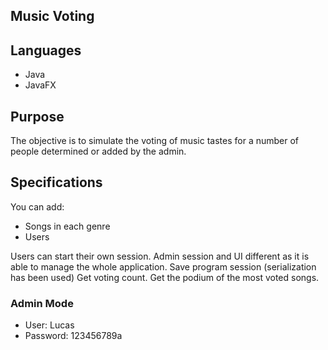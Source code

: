 ## Music Voting
## Languages
- Java
- JavaFX
## Purpose
The objective is to simulate the voting of music tastes for a number of people determined or added by the admin.

## Specifications
You can add:
- Songs in each genre
- Users

Users can start their own session. 
Admin session and UI different as it is able to manage the whole application.
Save program session (serialization has been used)
Get voting count.
Get the podium of the most voted songs.

### Admin Mode
- User: Lucas
- Password: 123456789a
